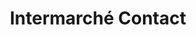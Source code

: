 ---
title: "Intermarché Contact"
url: /la-roche-blanche/intermarche-contact-2/
shop: supermarché
---